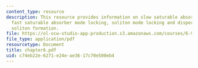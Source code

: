 ```yaml
---
content_type: resource
description: This resource provides information on slow saturable absorber mode locking,
  fast saturable absorber mode locking, soliton mode locking and dispersion managed
  soliton formation.
file: https://ol-ocw-studio-app-production.s3.amazonaws.com/courses/6-977-ultrafast-optics-spring-2005/c74eb22e6271e24eae3617c70e500eb4_chapter6.pdf
file_type: application/pdf
resourcetype: Document
title: chapter6.pdf
uid: c74eb22e-6271-e24e-ae36-17c70e500eb4
---
```

